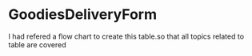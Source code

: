 # GoodiesDeliveryForm
I had refered a flow chart to create this table.so  that all topics related to table are covered
